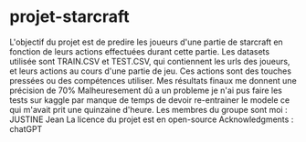 # projet-starcraft

L'objectif du projet est de predire les joueurs d'une partie de starcraft en fonction de leurs actions effectuées durant cette partie. Les datasets utilisée sont TRAIN.CSV et TEST.CSV, qui contiennent les urls des joueurs, et leurs actions au cours d'une partie de jeu. Ces actions sont des touches pressées ou des compétences utiliser. Mes résultats finaux me donnent une précision de 70% Malheuresement dû a un probleme je n'ai pus faire les tests sur kaggle par manque de temps de devoir re-entrainer le modele ce qui m'avait prit une quinzaine d'heure. Les membres du groupe sont moi : JUSTINE Jean La licence du projet est en open-source Acknowledgments : chatGPT
